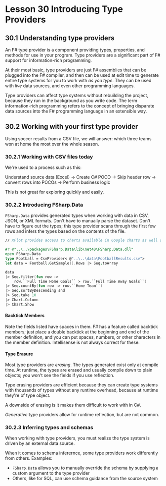 # Lesson 30 Introducing Type Providers
## 30.1 Understanding type providers
An F# type provider is a component providing types, properties, and methods for use in your program.
Type providers are a significant part of F# support for information-rich programming.

At their most basic, type providers are just F# assemblies that can be plugged into the F# compiler, and then can be used at edit time to generate entire type systems for you to work with _as you type_.
They can be used with _live_ data sources, and even other programming languages.

Type providers can affect type systems without rebuilding the project, because they run in the background as you write code.
The term information-rich programming refers to the concept of bringing disparate data sources into the F# programming language in an extensible way.

## 30.2 Working with your first type provider
Using soccer results from a CSV file, we will answer: which three teams won at home the most over the whole season.

### 30.2.1 Working with CSV files today
We're used to a process such as this:

Understand source data (Excel) -> Create C# POCO -> Skip header row -> convert rows into POCOs -> Perform business logic

This is not great for exploring quickly and easily.

### 30.2.2 Introducing FSharp.Data
`FSharp.Data` provides generated types when working with data in CSV, JSON, or XML formats.
Don't have to manually parse the dataset.
Don't have to figure out the types; this type provider scans through the first few rows and infers the types based on the contents of the file.

```fsharp
// XPlot provides access to charts available in Google charts as well as Plotly.

#r @"..\..\packages\FSharp.Data\lib\net40\FSharp.Data.dll"
open FSharp.Data
type Football = CsvProvider< @"..\..\data\FootballResults.csv">
let data = Football.GetSample().Rows |> Seq.toArray

data
|> Seq.filter(fun row ->
    row.``Full Time Home Goals`` > row.``Full Time Away Goals``)
|> Seq.countBy(fun row -> row.``Home Team``)
|> Seq.sortByDescending snd
|> Seq.take 10
|> Chart.Column
|> Chart.Show
```

#### Backtick Members
Note the fields listed have spaces in them.
F# has a feature called backtick members; just place a double backtick at the beginning and end of the member definition, and you can put spaces, numbers, or other characters in the member definition.
Intellisense is not always correct for these.

#### Type Erasure
Most type providers are _erasing_.
The types generated exist only at compile time.
At runtime, the types are erased and usually compile down to plain objects; you won't see the fields if you use reflection.

Type erasing providers are efficient because they can create type systems with thousands of types without any runtime overhead, because at runtime they're of type object.

A downside of erasing is it makes them difficult to work with in C#.

_Generative_ type providers allow for runtime reflection, but are not common.

### 30.2.3 Inferring types and schemas
When working with type providers, you must realize the type system is driven by an external data source.

When it comes to schema inferernce, some type providers work differently from others.
Examples:
- `FSharp.Data` allows you to manually override the schema by supplying a custom argument to the type provider
- Others, like for SQL, can use schema guidance from the source system